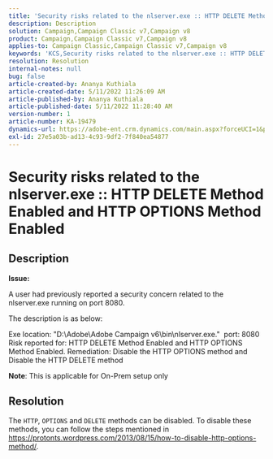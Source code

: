 ```yaml
---
title: 'Security risks related to the nlserver.exe :: HTTP DELETE Method Enabled and HTTP OPTIONS Method Enabled'
description: Description
solution: Campaign,Campaign Classic v7,Campaign v8
product: Campaign,Campaign Classic v7,Campaign v8
applies-to: Campaign Classic,Campaign Classic v7,Campaign v8
keywords: 'KCS,Security risks related to the nlserver.exe :: HTTP DELETE Method Enabled and HTTP OPTIONS Method Enabled'
resolution: Resolution
internal-notes: null
bug: false
article-created-by: Ananya Kuthiala
article-created-date: 5/11/2022 11:26:09 AM
article-published-by: Ananya Kuthiala
article-published-date: 5/11/2022 11:28:40 AM
version-number: 1
article-number: KA-19479
dynamics-url: https://adobe-ent.crm.dynamics.com/main.aspx?forceUCI=1&pagetype=entityrecord&etn=knowledgearticle&id=e5463922-1dd1-ec11-a7b5-0022480a8e40
exl-id: 27e5a03b-ad13-4c93-9df2-7f840ea54877
---
```

# Security risks related to the nlserver.exe :: HTTP DELETE Method Enabled and HTTP OPTIONS Method Enabled

## Description


<b>Issue:</b>

A user had previously reported a security concern related to the nlserver.exe running on port 8080.

The description is as below:

Exe location: "D:\Adobe\Adobe Campaign v6\bin\nlserver.exe." 
port: 8080
Risk reported for: HTTP DELETE Method Enabled and HTTP OPTIONS Method Enabled.
Remediation: Disable the HTTP OPTIONS method and Disable the HTTP DELETE method



<b>Note</b>: This is applicable for On-Prem setup only


## Resolution


The `HTTP`, `OPTIONS` and `DELETE` methods can be disabled. To disable these methods, you can follow the steps mentioned in https://protonts.wordpress.com/2013/08/15/how-to-disable-http-options-method/.
